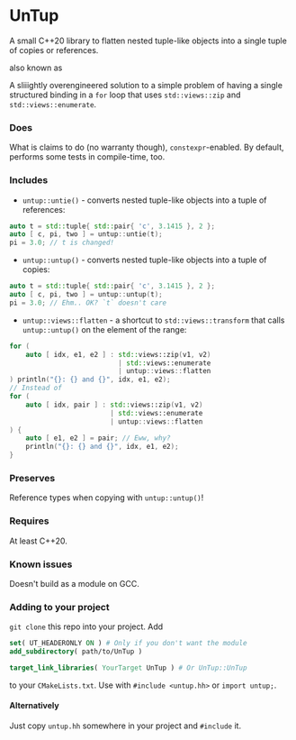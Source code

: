 # UnTup

A small C++20 library to flatten nested tuple-like objects into a single tuple
of copies or references.

also known as

A sliiightly overengineered solution to a simple problem of having a single
structured binding in a `for` loop that uses `std::views::zip` and
`std::views::enumerate`.

### Does
What is claims to do (no warranty though), `constexpr`-enabled. By default,
performs some tests in compile-time, too.

### Includes

* `untup::untie()` - converts nested tuple-like objects into a tuple of
references:
```c++
auto t = std::tuple{ std::pair{ 'c', 3.1415 }, 2 };
auto [ c, pi, two ] = untup::untie(t);
pi = 3.0; // t is changed!
```
* `untup::untup()` - converts nested tuple-like objects into a tuple of copies:
```c++
auto t = std::tuple{ std::pair{ 'c', 3.1415 }, 2 };
auto [ c, pi, two ] = untup::untup(t);
pi = 3.0; // Ehm.. OK? `t` doesn't care
```
* `untup::views::flatten` - a shortcut to `std::views::transform` that calls
`untup::untup()` on the element of the range:
```c++
for (
    auto [ idx, e1, e2 ] : std::views::zip(v1, v2)
                           | std::views::enumerate
                           | untup::views::flatten
) println("{}: {} and {}", idx, e1, e2);
// Instead of
for (
    auto [ idx, pair ] : std::views::zip(v1, v2)
                         | std::views::enumerate
                         | untup::views::flatten
) {
    auto [ e1, e2 ] = pair; // Eww, why?
    println("{}: {} and {}", idx, e1, e2);
}
```

### Preserves
Reference types when copying with `untup::untup()`!

### Requires
At least C++20.

### Known issues
Doesn't build as a module on GCC.

### Adding to your project

`git clone` this repo into your project. Add
```cmake
set( UT_HEADERONLY ON ) # Only if you don't want the module
add_subdirectory( path/to/UnTup )

target_link_libraries( YourTarget UnTup ) # Or UnTup::UnTup
```
to your `CMakeLists.txt`.
Use with `#include <untup.hh>` or `import untup;`.

#### Alternatively

Just copy `untup.hh` somewhere in your project and `#include` it.
